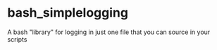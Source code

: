 # bash_simplelogging
A bash "library" for logging in just one file that you can source in your scripts
